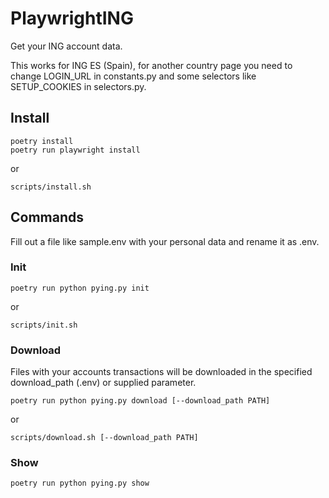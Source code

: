 # PlaywrightING

Get your ING account data.

This works for ING ES (Spain), for another country page you need to change LOGIN_URL in constants.py and some selectors
like SETUP_COOKIES in selectors.py.

## Install

    poetry install
    poetry run playwright install

or

    scripts/install.sh

## Commands

Fill out a file like sample.env with your personal data and rename it as .env.

### Init

    poetry run python pying.py init

or

    scripts/init.sh

### Download

Files with your accounts transactions will be downloaded in the specified download_path (.env) or supplied parameter.

    poetry run python pying.py download [--download_path PATH]

or

    scripts/download.sh [--download_path PATH]

### Show

    poetry run python pying.py show
